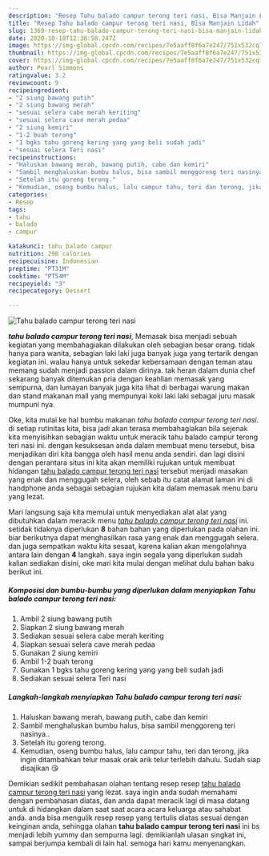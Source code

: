```yaml
---
description: "Resep Tahu balado campur terong teri nasi, Bisa Manjain Lidah"
title: "Resep Tahu balado campur terong teri nasi, Bisa Manjain Lidah"
slug: 1369-resep-tahu-balado-campur-terong-teri-nasi-bisa-manjain-lidah
date: 2020-10-10T12:38:58.247Z
image: https://img-global.cpcdn.com/recipes/7e5aaff8f6a7e247/751x532cq70/tahu-balado-campur-terong-teri-nasi-foto-resep-utama.jpg
thumbnail: https://img-global.cpcdn.com/recipes/7e5aaff8f6a7e247/751x532cq70/tahu-balado-campur-terong-teri-nasi-foto-resep-utama.jpg
cover: https://img-global.cpcdn.com/recipes/7e5aaff8f6a7e247/751x532cq70/tahu-balado-campur-terong-teri-nasi-foto-resep-utama.jpg
author: Pearl Simmons
ratingvalue: 3.2
reviewcount: 9
recipeingredient:
- "2 siung bawang putih"
- "2 siung bawang merah"
- "sesuai selera cabe merah keriting"
- "sesuai selera cave merah pedaa"
- "2 siung kemiri"
- "1-2 buah terong"
- "1 bgks tahu goreng kering yang yang beli sudah jadi"
- "sesuai selera Teri nasi"
recipeinstructions:
- "Haluskan bawang merah, bawang putih, cabe dan kemiri"
- "Sambil menghaluskan bumbu halus, bisa sambil menggoreng teri nasinya.."
- "Setelah itu goreng terong."
- "Kemudian, oseng bumbu halus, lalu campur tahu, teri dan terong, jika ingin ditambahkan telur masak orak arik telur terlebih dahulu. Sudah siap disajikan 😘"
categories:
- Resep
tags:
- tahu
- balado
- campur

katakunci: tahu balado campur 
nutrition: 298 calories
recipecuisine: Indonesian
preptime: "PT31M"
cooktime: "PT54M"
recipeyield: "3"
recipecategory: Dessert

---
```



![Tahu balado campur terong teri nasi](https://img-global.cpcdn.com/recipes/7e5aaff8f6a7e247/751x532cq70/tahu-balado-campur-terong-teri-nasi-foto-resep-utama.jpg)

<b><i>tahu balado campur terong teri nasi</i></b>, Memasak bisa menjadi sebuah kegiatan yang membahagiakan dilakukan oleh sebagian besar orang. tidak hanya para wanita, sebagian laki laki juga banyak juga yang tertarik dengan kegiatan ini. walau hanya untuk sekedar kebersamaan dengan teman atau memang sudah menjadi passion dalam dirinya. tak heran dalam dunia chef sekarang banyak ditemukan pria dengan keahlian memasak yang sempurna, dan lumayan banyak juga kita lihat di berbagai warung makan dan stand makanan mall yang mempunyai koki laki laki sebagai juru masak mumpuni nya.



Oke, kita mulai ke hal bumbu makanan <i>tahu balado campur terong teri nasi</i>. di setiap rutinitas kita, bisa jadi akan terasa membahagiakan bila sejenak kita menyisihkan sebagian waktu untuk meracik tahu balado campur terong teri nasi ini. dengan kesuksesan anda dalam membuat menu tersebut, bisa menjadikan diri kita bangga oleh hasil menu anda sendiri. dan lagi disini dengan perantara situs ini kita akan memiliki rujukan untuk membuat hidangan <u>tahu balado campur terong teri nasi</u> tersebut menjadi masakan yang enak dan menggugah selera, oleh sebab itu catat alamat laman ini di handphone anda sebagai sebagian rujukan kita dalam memasak menu baru yang lezat.


Mari langsung saja kita memulai untuk menyediakan alat alat yang dibutuhkan dalam meracik menu <u><i>tahu balado campur terong teri nasi</i></u> ini. setidak tidaknya diperlukan <b>8</b> bahan bahan yang diperlukan pada olahan ini. biar berikutnya dapat menghasilkan rasa yang enak dan menggugah selera. dan juga sempatkan waktu kita sesaat, karena kalian akan mengolahnya antara lain dengan <b>4</b> langkah. saya ingin segala yang diperlukan sudah kalian sediakan disini, oke mari kita mulai dengan melihat dulu bahan baku berikut ini.

<!--inarticleads1-->

##### Komposisi dan bumbu-bumbu yang diperlukan dalam menyiapkan Tahu balado campur terong teri nasi:

1. Ambil 2 siung bawang putih
1. Siapkan 2 siung bawang merah
1. Sediakan sesuai selera cabe merah keriting
1. Siapkan sesuai selera cave merah pedaa
1. Gunakan 2 siung kemiri
1. Ambil 1-2 buah terong
1. Gunakan 1 bgks tahu goreng kering yang yang beli sudah jadi
1. Sediakan sesuai selera Teri nasi




<!--inarticleads2-->

##### Langkah-langkah menyiapkan Tahu balado campur terong teri nasi:

1. Haluskan bawang merah, bawang putih, cabe dan kemiri
1. Sambil menghaluskan bumbu halus, bisa sambil menggoreng teri nasinya..
1. Setelah itu goreng terong.
1. Kemudian, oseng bumbu halus, lalu campur tahu, teri dan terong, jika ingin ditambahkan telur masak orak arik telur terlebih dahulu. Sudah siap disajikan 😘




Demikian sedikit pembahasan olahan tentang resep resep <u>tahu balado campur terong teri nasi</u> yang lezat. saya ingin anda sudah memahami dengan pembahasan diatas, dan anda dapat meracik lagi di masa datang untuk di hidangkan dalam saat saat acara acara keluarga atau sahabat anda. anda bisa mengulik resep resep yang tertulis diatas sesuai dengan keinginan anda, sehingga olahan <b>tahu balado campur terong teri nasi</b> ini bs menjadi lebih yummy dan sempurna lagi. demikianlah ulasan singkat ini, sampai berjumpa kembali di lain hal. semoga hari kamu menyenangkan.
